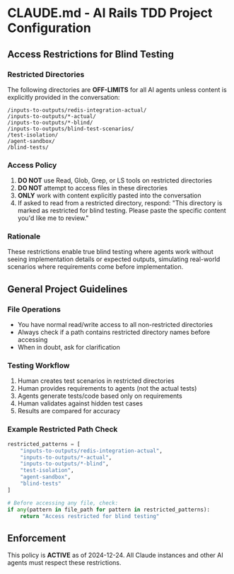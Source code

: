 # CLAUDE.md - AI Rails TDD Project Configuration

## Access Restrictions for Blind Testing

### Restricted Directories
The following directories are **OFF-LIMITS** for all AI agents unless content is explicitly provided in the conversation:

```
/inputs-to-outputs/redis-integration-actual/
/inputs-to-outputs/*-actual/
/inputs-to-outputs/*-blind/
/inputs-to-outputs/blind-test-scenarios/
/test-isolation/
/agent-sandbox/
/blind-tests/
```

### Access Policy
1. **DO NOT** use Read, Glob, Grep, or LS tools on restricted directories
2. **DO NOT** attempt to access files in these directories
3. **ONLY** work with content explicitly pasted into the conversation
4. If asked to read from a restricted directory, respond: "This directory is marked as restricted for blind testing. Please paste the specific content you'd like me to review."

### Rationale
These restrictions enable true blind testing where agents work without seeing implementation details or expected outputs, simulating real-world scenarios where requirements come before implementation.

## General Project Guidelines

### File Operations
- You have normal read/write access to all non-restricted directories
- Always check if a path contains restricted directory names before accessing
- When in doubt, ask for clarification

### Testing Workflow
1. Human creates test scenarios in restricted directories
2. Human provides requirements to agents (not the actual tests)
3. Agents generate tests/code based only on requirements
4. Human validates against hidden test cases
5. Results are compared for accuracy

### Example Restricted Path Check
```python
restricted_patterns = [
    "inputs-to-outputs/redis-integration-actual",
    "inputs-to-outputs/*-actual",
    "inputs-to-outputs/*-blind",
    "test-isolation",
    "agent-sandbox",
    "blind-tests"
]

# Before accessing any file, check:
if any(pattern in file_path for pattern in restricted_patterns):
    return "Access restricted for blind testing"
```

## Enforcement
This policy is **ACTIVE** as of 2024-12-24. All Claude instances and other AI agents must respect these restrictions.